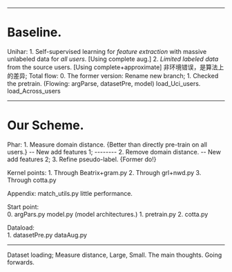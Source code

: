 
---------------------- 
# Baseline. 
Unihar: 
	1. Self-supervised learning for *feature extraction* with massive unlabeled data for *all users*.  [Using complete aug.]
	2. *Limited labeled data* from the source users.  [Using complete+approximate]
非环境错误，是算法上的差异; 
	Total flow: 
		0. The former version: Rename new branch;
		1. Checked the pretrain. (Flowing: argParse, datasetPre, model)
			load_Uci_users.  load_Across_users

----------------------
# Our Scheme. 
Phar: 
	1. Measure domain distance. {Better than directly pre-train on all users.}  	-- New add features 1; 
	-------- 
	2. Remove domain distance.  													-- New add features 2; 
	3. Refine pseudo-label. {Former do!} 

Kernel points:
	1. Through Beatrix+gram.py
	2. Through grl+nwd.py
	3. Through cotta.py 

Appendix: 
	match_utils.py little performance. 

Start point:  
	0. argPars.py model.py (model architectures.)
	1. pretrain.py
	2. cotta.py

Dataload:  
	1. datasetPre.py	dataAug.py	


---------------------
Dataset loading; 
Measure distance, 
Large, 
Small. 
The main thoughts. Going forwards. 




